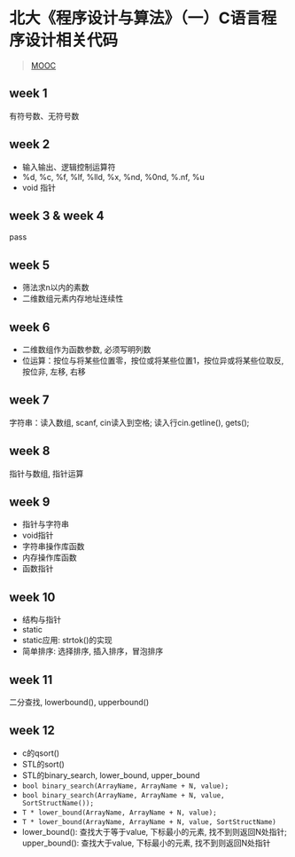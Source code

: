 # 北大《程序设计与算法》（一）C语言程序设计相关代码

> [MOOC](https://www.icourse163.org/course/PKU-1001553023)

## week 1

有符号数、无符号数

## week 2

+ 输入输出、逻辑控制运算符 
+ %d, %c, %f, %lf, %lld, %x, %nd, %0nd, %.nf, %u
+ void 指针 

## week 3 & week 4

pass

## week 5

+ 筛法求n以内的素数
+ 二维数组元素内存地址连续性 

## week 6

+ 二维数组作为函数参数, 必须写明列数 
+ 位运算：按位与将某些位置零，按位或将某些位置1，按位异或将某些位取反, 按位非, 左移, 右移 

## week 7

字符串：读入数组, scanf, cin读入到空格;  读入行cin.getline(), gets();  <cstring>

## week 8

指针与数组, 指针运算

## week 9

+ 指针与字符串
+ void指针
+ 字符串操作库函数 
+ 内存操作库函数
+ 函数指针 

## week 10

+ 结构与指针
+ static
+ static应用: strtok()的实现
+ 简单排序: 选择排序, 插入排序，冒泡排序 

## week 11

二分查找, lowerbound(), upperbound() 

## week 12

+ c的qsort()
+ STL的sort()
+ STL的binary_search, lower_bound, upper_bound 
+ `bool binary_search(ArrayName, ArrayName + N, value); `
+ `bool binary_search(ArrayName, ArrayName + N, value, SortStructName());`
+ `T * lower_bound(ArrayName, ArrayName + N, value); `
+ `T * lower_bound(ArrayName, ArrayName + N, value, SortStructName)`
+ lower_bound(): 查找大于等于value, 下标最小的元素, 找不到则返回N处指针; upper_bound(): 查找大于value, 下标最小的元素, 找不到则返回N处指针

